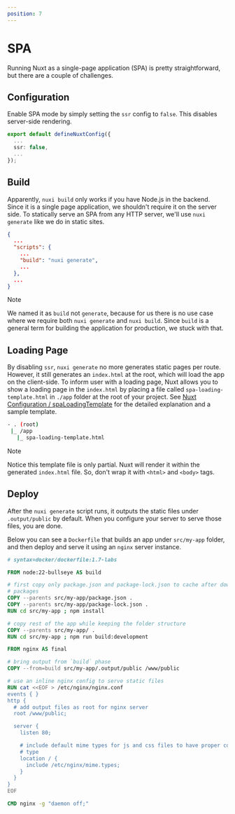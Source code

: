 ```yaml
---
position: 7
---
```


# SPA

Running Nuxt as a single-page application (SPA) is pretty straightforward, but
there are a couple of challenges.

## Configuration

Enable SPA mode by simply setting the `ssr` config to `false`. This disables
server-side rendering.

```typescript
export default defineNuxtConfig({
  ...
  ssr: false,
  ...
});
```

## Build

Apparently, `nuxi build` only works if you have Node.js in the backend. Since it
is a single page application, we shouldn't require it on the server side. To
statically serve an SPA from any HTTP server, we'll use `nuxi generate` like we
do in static sites.

```json
{
  ...
  "scripts": {
    ...
    "build": "nuxi generate",
    ...
  },
  ...
}
```

> [!NOTE]
>
> We named it as `build` not `generate`, because for us there is no use case
> where we require both `nuxi generate` and `nuxi build`. Since `build` is a
> general term for building the application for production, we stuck with that.

## Loading Page

By disabling `ssr`, `nuxi generate` no more generates static pages per route.
However, it still generates an `index.html` at the root, which will load the app
on the client-side. To inform user with a loading page, Nuxt allows you to show
a loading page in the `index.html` by placing a file called
`spa-loading-template.html` in `./app` folder at the root of your project. See
[Nuxt Configuration / spaLoadingTemplate][] for the detailed explanation and a
sample template.

```bash
- . (root)
 |_ /app
   |_ spa-loading-template.html
```

> [!NOTE]
>
> Notice this template file is only partial. Nuxt will render it within the
> generated `index.html` file. So, don't wrap it with `<html>` and `<body>`
> tags.

## Deploy

After the `nuxi generate` script runs, it outputs the static files under
`.output/public` by default. When you configure your server to serve those
files, you are done.

Below you can see a `Dockerfile` that builds an app under `src/my-app` folder,
and then deploy and serve it using an `nginx` server instance.

```dockerfile
# syntax=docker/dockerfile:1.7-labs

FROM node:22-bullseye AS build

# first copy only package.json and package-lock.json to cache after downloading
# packages
COPY --parents src/my-app/package.json .
COPY --parents src/my-app/package-lock.json .
RUN cd src/my-app ; npm install

# copy rest of the app while keeping the folder structure
COPY --parents src/my-app/ .
RUN cd src/my-app ; npm run build:development

FROM nginx AS final

# bring output from `build` phase
COPY --from=build src/my-app/.output/public /www/public

# use an inline nginx config to serve static files
RUN cat <<EOF > /etc/nginx/nginx.conf
events { }
http {
  # add output files as root for nginx server
  root /www/public;

  server {
    listen 80;

    # include default mime types for js and css files to have proper content
    # type
    location / {
      include /etc/nginx/mime.types;
    }
  }
}
EOF

CMD nginx -g "daemon off;"
```

[Nuxt Configuration / spaLoadingTemplate]: https://nuxt.com/docs/api/nuxt-config#spaloadingtemplate
